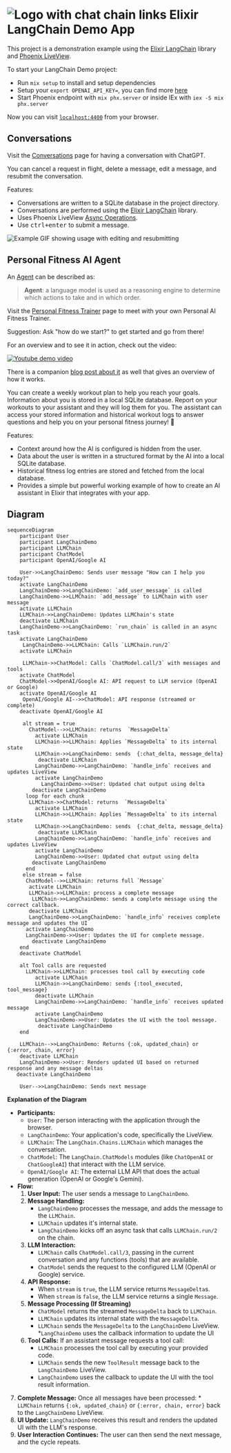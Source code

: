 # ![Logo with chat chain links](./elixir-langchain-link-logo_32px.png) Elixir LangChain Demo App

This project is a demonstration example using the [Elixir LangChain](https://github.com/brainlid/langchain) library and [Phoenix LiveView](https://www.phoenixframework.org/).

To start your LangChain Demo project:

  * Run `mix setup` to install and setup dependencies
  * Setup your `export OPENAI_API_KEY=`, you can find more [here](https://platform.openai.com/docs/quickstart/step-2-setup-your-api-key)
  * Start Phoenix endpoint with `mix phx.server` or inside IEx with `iex -S mix phx.server`

Now you can visit [`localhost:4400`](http://localhost:4400) from your browser.

## Conversations

Visit the [Conversations](http://localhost:4004/conversations) page for having a conversation with ChatGPT.

You can cancel a request in flight, delete a message, edit a message, and resubmit the conversation.

Features:
- Conversations are written to a SQLite database in the project directory.
- Conversations are performed using the [Elixir LangChain](https://github.com/brainlid/langchain) library.
- Uses Phoenix LiveView [Async Operations](https://hexdocs.pm/phoenix_live_view/Phoenix.LiveView.html#module-async-operations).
- Use <kbd>ctrl+enter</kbd> to submit a message.

![Example GIF showing usage with editing and resubmitting](./ConversationDemo.gif)

## Personal Fitness AI Agent

An [Agent](https://python.langchain.com/docs/modules/agents/) can be described as:

> **Agent**: a language model is used as a reasoning engine to determine which actions to take and in which order.

Visit the [Personal Fitness Trainer](http://localhost:4004/agent_chat) page to meet with your own Personal AI Fitness Trainer.

Suggestion: Ask "how do we start?" to get started and go from there!

For an overview and to see it in action, check out the video:

[![Youtube demo video](./YoutubeLinkImage.png)](https://www.youtube.com/watch?v=AsfQNtoaB1M)

There is a companion [blog post about it](https://fly.io/phoenix-files/created-my-personal-ai-fitness-trainer-in-2-days/) as well that gives an overview of how it works.

You can create a weekly workout plan to help you reach your goals. Information about you is stored in a local SQLite database. Report on your workouts to your assistant and they will log them for you. The assistant can access your stored information and historical workout logs to answer questions and help you on your personal fitness journey! 💪

Features:
- Context around how the AI is configured is hidden from the user.
- Data about the user is written in a structured format by the AI into a local SQLite database.
- Historical fitness log entries are stored and fetched from the local database.
- Provides a simple but powerful working example of how to create an AI assistant in Elixir that integrates with your app.


## Diagram

```mermaid
sequenceDiagram
    participant User
    participant LangChainDemo
    participant LLMChain
    participant ChatModel
    participant OpenAI/Google AI

    User->>LangChainDemo: Sends user message "How can I help you today?"
    activate LangChainDemo
    LangChainDemo->>LangChainDemo: `add_user_message` is called
    LangChainDemo->>LLMChain: `add_message` to LLMChain with user message
    activate LLMChain
    LLMChain->>LangChainDemo: Updates LLMChain's state
    deactivate LLMChain
    LangChainDemo->>LangChainDemo: `run_chain` is called in an async task
    activate LangChainDemo
     LangChainDemo->>LLMChain: Calls `LLMChain.run/2`
    activate LLMChain

     LLMChain->>ChatModel: Calls `ChatModel.call/3` with messages and tools
    activate ChatModel
    ChatModel->>OpenAI/Google AI: API request to LLM service (OpenAI or Google)
    activate OpenAI/Google AI
     OpenAI/Google AI-->>ChatModel: API response (streamed or complete)
    deactivate OpenAI/Google AI

     alt stream = true
       ChatModel-->>LLMChain: returns  `MessageDelta`
         activate LLMChain
         LLMChain->>LLMChain: Applies `MessageDelta` to its internal state
         LLMChain->>LangChainDemo: sends  {:chat_delta, message_delta}
          deactivate LLMChain
         LangChainDemo->>LangChainDemo: `handle_info` receives and updates LiveView
         activate LangChainDemo
           LangChainDemo->>User: Updated chat output using delta
        deactivate LangChainDemo
      loop for each chunk
       LLMChain->>ChatModel: returns  `MessageDelta`
         activate LLMChain
         LLMChain->>LLMChain: Applies `MessageDelta` to its internal state
         LLMChain->>LangChainDemo: sends  {:chat_delta, message_delta}
          deactivate LLMChain
         LangChainDemo->>LangChainDemo: `handle_info` receives and updates LiveView
         activate LangChainDemo
         LangChainDemo->>User: Updated chat output using delta
        deactivate LangChainDemo
      end
     else stream = false
      ChatModel-->>LLMChain: returns full `Message`
       activate LLMChain
       LLMChain->>LLMChain: process a complete message
        LLMChain->>LangChainDemo: sends a complete message using the correct callback.
       deactivate LLMChain
       LangChainDemo->>LangChainDemo: `handle_info` receives complete message and updates the UI
      activate LangChainDemo
      LangChainDemo->>User: Updates the UI for complete message.
        deactivate LangChainDemo
    end
    deactivate ChatModel

    alt Tool calls are requested
      LLMChain->>LLMChain: processes tool call by executing code
         activate LLMChain
         LLMChain->>LangChainDemo: sends {:tool_executed, tool_message}
         deactivate LLMChain
         LangChainDemo->>LangChainDemo: `handle_info` receives updated message
         activate LangChainDemo
         LangChainDemo->>User: Updates the UI with the tool message.
          deactivate LangChainDemo
    end

    LLMChain-->>LangChainDemo: Returns {:ok, updated_chain} or {:error, chain, error}
    deactivate LLMChain
    LangChainDemo->>User: Renders updated UI based on returned response and any message deltas
   deactivate LangChainDemo
    
    User-->>LangChainDemo: Sends next message
```

**Explanation of the Diagram**

*   **Participants:**
    *   `User`: The person interacting with the application through the browser.
    *   `LangChainDemo`: Your application's code, specifically the LiveView.
    *   `LLMChain`: The `LangChain.Chains.LLMChain` which manages the conversation.
    *   `ChatModel`:  The `LangChain.ChatModels` modules (like `ChatOpenAI` or `ChatGoogleAI`) that interact with the LLM service.
    *   `OpenAI/Google AI`:  The external LLM API that does the actual generation (OpenAI or Google's Gemini).
*   **Flow:**
    1.  **User Input:** The user sends a message to `LangChainDemo`.
    2.  **Message Handling:**
        *   `LangChainDemo` processes the message, and adds the message to the `LLMChain`.
        *   `LLMChain` updates it's internal state.
        *   `LangChainDemo` kicks off an async task that calls `LLMChain.run/2` on the chain.
    3.  **LLM Interaction:**
        *   `LLMChain` calls `ChatModel.call/3`, passing in the current conversation and any functions (tools) that are available.
        *   `ChatModel` sends the request to the configured LLM (OpenAI or Google) service.
    4. **API Response:**
        * When `stream` is `true`, the LLM service returns `MessageDelta`s.
        *   When `stream` is `false`, the LLM service returns a single `Message`.
    5. **Message Processing (If Streaming)**
       *  `ChatModel` returns the streamed `MessageDelta` back to `LLMChain`.
       * `LLMChain` updates its internal state with the `MessageDelta`.
       * `LLMChain` sends the `MessageDelta` to the `LangChainDemo` LiveView.
        *`LangChainDemo` uses the callback information to update the UI
    6. **Tool Calls:** If an assistant message requests a tool call:
        *   `LLMChain` processes the tool call by executing your provided code.
         *   `LLMChain` sends the new `ToolResult` message back to the  `LangChainDemo` LiveView.
        *   `LangChainDemo` uses the callback to update the UI with the tool result information.
   7. **Complete Message:** Once all messages have been processed:
    *   `LLMChain` returns `{:ok, updated_chain}` or `{:error, chain, error}` back to the  `LangChainDemo` LiveView.
   8. **UI Update:** `LangChainDemo` receives this result and renders the updated UI with the LLM's response.
   9.  **User Interaction Continues:** The user can then send the next message, and the cycle repeats.
